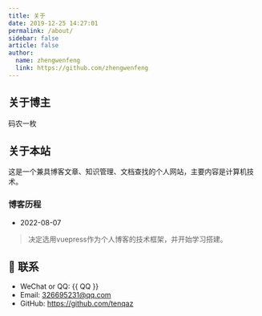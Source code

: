 ```yaml
---
title: 关于
date: 2019-12-25 14:27:01
permalink: /about/
sidebar: false
article: false
author:
  name: zhengwenfeng
  link: https://github.com/zhengwenfeng
---
```


## 关于博主

码农一枚

<!-- ### 技能
* 精通 Python，golang等编程语言
* 熟悉 k8s、redis、kafka等中间件 -->

## 关于本站

这是一个兼具博客文章、知识管理、文档查找的个人网站，主要内容是计算机技术。

### 博客历程

* 2022-08-07

> 决定选用vuepress作为个人博客的技术框架，并开始学习搭建。



## :email: 联系

- WeChat or QQ: <a :href="qqUrl" class='qq'>{{ QQ }}</a>
- Email:  <a href="mailto:326695231@qq.com">326695231@qq.com</a>
- GitHub: <https://github.com/tenqaz>

<script>
  export default {
    data(){
      return {
        QQ: '326695231',
        qqUrl: `tencent://message/?uin=${this.QQ}&Site=&Menu=yes`
      }
    },
    mounted(){
      const flag =  navigator.userAgent.match(/(phone|pad|pod|iPhone|iPod|ios|iPad|Android|Mobile|BlackBerry|IEMobile|MQQBrowser|JUC|Fennec|wOSBrowser|BrowserNG|WebOS|Symbian|Windows Phone)/i);
      if(flag){
        this.qqUrl = `mqqwpa://im/chat?chat_type=wpa&uin=${this.QQ}&version=1&src_type=web&web_src=oicqzone.com`
      }
    }
  }
</script>
